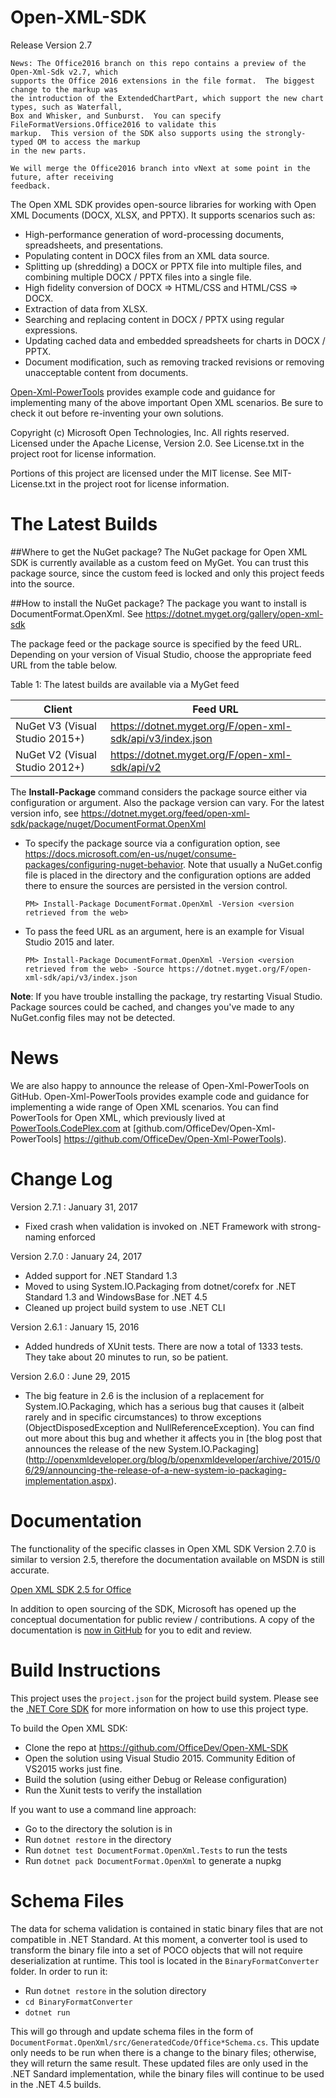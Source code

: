 Open-XML-SDK
============

Release Version 2.7

    News: The Office2016 branch on this repo contains a preview of the Open-Xml-Sdk v2.7, which
	supports the Office 2016 extensions in the file format.  The biggest change to the markup was
	the introduction of the ExtendedChartPart, which support the new chart types, such as Waterfall,
	Box and Whisker, and Sunburst.  You can specify FileFormatVersions.Office2016 to validate this
	markup.  This version of the SDK also supports using the strongly-typed OM to access the markup
	in the new parts.
	
	We will merge the Office2016 branch into vNext at some point in the future, after receiving
	feedback.

The Open XML SDK provides open-source libraries for working with Open XML Documents (DOCX, XLSX, and PPTX).  It supports scenarios such as:
- High-performance generation of word-processing documents, spreadsheets, and presentations.
- Populating content in DOCX files from an XML data source.
- Splitting up (shredding) a DOCX or PPTX file into multiple files, and combining
  multiple DOCX / PPTX files into a single file.
- High fidelity conversion of DOCX => HTML/CSS and HTML/CSS => DOCX.
- Extraction of data from XLSX.
- Searching and replacing content in DOCX / PPTX using regular expressions.
- Updating cached data and embedded spreadsheets for charts in DOCX / PPTX.
- Document modification, such as removing tracked revisions or removing
  unacceptable content from documents.

[Open-Xml-PowerTools](https://github.com/OfficeDev/Open-Xml-PowerTools) provides example code and guidance for implementing many of the above important Open XML scenarios.  Be sure to check it out
before re-inventing your own solutions.

Copyright (c) Microsoft Open Technologies, Inc.  All rights reserved.
Licensed under the Apache License, Version 2.0.
See License.txt in the project root for license information.

Portions of this project are licensed under the MIT license.
See MIT-License.txt in the project root for license information.


The Latest Builds
=================

##Where to get the NuGet package?
The NuGet package for Open XML SDK is currently available as a custom feed on MyGet. You can trust this package source, since the custom feed is locked and only this project feeds into the source.

##How to install the NuGet package?
The package you want to install is DocumentFormat.OpenXml. See https://dotnet.myget.org/gallery/open-xml-sdk 

The package feed or the package source is specified by the feed URL. Depending on your version of Visual Studio, choose the appropriate feed URL from the table below. 

Table 1: The latest builds are available via a MyGet feed

| Client | Feed URL |
| ------ | -------- |
| NuGet V3 (Visual Studio 2015+) | https://dotnet.myget.org/F/open-xml-sdk/api/v3/index.json |
| NuGet V2 (Visual Studio 2012+) | https://dotnet.myget.org/F/open-xml-sdk/api/v2 |

The **Install-Package** command considers the package source either via configuration or argument. Also the package version can vary. For the latest version info, see https://dotnet.myget.org/feed/open-xml-sdk/package/nuget/DocumentFormat.OpenXml 

- To specify the package source via a configuration option, see https://docs.microsoft.com/en-us/nuget/consume-packages/configuring-nuget-behavior. Note that usually a NuGet.config file is placed in the directory and the configuration options are added there to ensure the sources are persisted in the version control.

	```
	PM> Install-Package DocumentFormat.OpenXml -Version <version retrieved from the web>
	```

- To pass the feed URL as an argument, here is an example for Visual Studio 2015 and later. 

	```
	PM> Install-Package DocumentFormat.OpenXml -Version <version retrieved from the web> -Source https://dotnet.myget.org/F/open-xml-sdk/api/v3/index.json 
	```

**Note**:  If you have trouble installing the package, try restarting Visual Studio. Package sources could be cached, and changes you've made to any NuGet.config files may not be detected.
	
	
News
====
We are also happy to announce the release of Open-Xml-PowerTools on GitHub.  Open-Xml-PowerTools provides example code and guidance for implementing a wide range of Open XML scenarios.  You can find PowerTools for Open XML, which previously lived at [PowerTools.CodePlex.com](http://powertools.codeplex.com) at [github.com/OfficeDev/Open-Xml-PowerTools] https://github.com/OfficeDev/Open-Xml-PowerTools).

Change Log
==========

Version 2.7.1 : January 31, 2017
- Fixed crash when validation is invoked on .NET Framework with strong-naming enforced

Version 2.7.0 : January 24, 2017
- Added support for .NET Standard 1.3
- Moved to using System.IO.Packaging from dotnet/corefx for .NET Standard 1.3 and WindowsBase for .NET 4.5
- Cleaned up project build system to use .NET CLI

Version 2.6.1 : January 15, 2016
- Added hundreds of XUnit tests.  There are now a total of 1333 tests.  They take about 20 minutes to run, so be patient.

Version 2.6.0 : June 29, 2015
- The big feature in 2.6 is the inclusion of a replacement for System.IO.Packaging, which has a serious bug that causes it (albeit rarely and in specific circumstances) to throw exceptions (ObjectDisposedException and NullReferenceException).  You can find out more about this bug and whether it affects you in [the blog post that announces the release of the new System.IO.Packaging] (http://openxmldeveloper.org/blog/b/openxmldeveloper/archive/2015/06/29/announcing-the-release-of-a-new-system-io-packaging-implementation.aspx).


Documentation
=============

The functionality of the specific classes in Open XML SDK Version 2.7.0 is similar to version 2.5, therefore the documentation available on MSDN is still accurate.

[Open XML SDK 2.5 for Office](http://msdn.microsoft.com/en-us/library/office/bb448854.aspx)

In addition to open sourcing of the SDK, Microsoft has opened up the conceptual documentation for public review / contributions.  A copy of the documentation is [now in GitHub](https://github.com/OfficeDev/office-content) for you to edit and review.

Build Instructions
==================

This project uses the `project.json` for the project build system. Please see the [.NET Core SDK](https://www.microsoft.com/net/core#windows) for more information on how to use this project type.

To build the Open XML SDK:
- Clone the repo at https://github.com/OfficeDev/Open-XML-SDK
- Open the solution using Visual Studio 2015.  Community Edition of VS2015 works just fine.
- Build the solution (using either Debug or Release configuration)
- Run the Xunit tests to verify the installation

If you want to use a command line approach:
- Go to the directory the solution is in
- Run `dotnet restore` in the directory
- Run `dotnet test DocumentFormat.OpenXml.Tests` to run the tests
- Run `dotnet pack DocumentFormat.OpenXml` to generate a nupkg

Schema Files
============

The data for schema validation is contained in static binary files that are not compatible in .NET Standard. At this moment, a converter tool is used to transform the binary file into a set of POCO objects that will not require deserialization at runtime. This tool is located in the `BinaryFormatConverter` folder. In order to run it:

- Run `dotnet restore` in the solution directory
- `cd BinaryFormatConverter`
- `dotnet run`

This will go through and update schema files in the form of `DocumentFormat.OpenXml/src/GeneratedCode/Office*Schema.cs`. This update only needs to be run when there is a change to the binary files; otherwise, they will return the same result. These updated files are only used in the .NET Sandard implementation, while the binary files will continue to be used in the .NET 4.5 builds.
